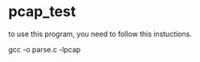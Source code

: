 # pcap_test

to use this program, you need to follow this instuctions.

gcc -o <any name> parse.c -lpcap
